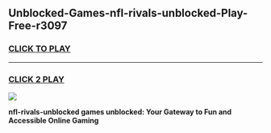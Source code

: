 
## Unblocked-Games-nfl-rivals-unblocked-Play-Free-r3097
<h3>
<a href="https://premium76.site?title=nfl-rivals-unblocked&ref=18A1">CLICK TO PLAY</a></h3>
<hr>

<h3>
<a href="https://premium76.site?title=nfl-rivals-unblocked&ref=18A1">CLICK 2 PLAY</a>
  
</h3>

<a href="https://premium76.site?title=nfl-rivals-unblocked&ref=18A1"><img src="https://clearcache.store/games.png"></a>


**nfl-rivals-unblocked games unblocked: Your Gateway to Fun and Accessible Online Gaming**
